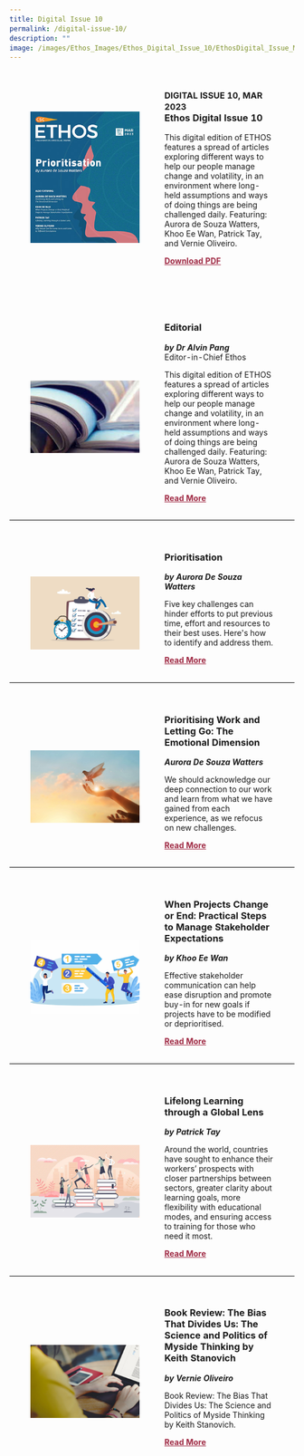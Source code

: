 ```yaml
---
title: Digital Issue 10
permalink: /digital-issue-10/
description: ""
image: /images/Ethos_Images/Ethos_Digital_Issue_10/EthosDigital_Issue_Mar23_Cov.jpg
---
```

<style>
table
{ 
border-collapse: separate; 
border-spacing: 30px 10px;
}	

.text
{
	width: 50%;
}
	
.img img
{
margin-top:25px;	
}	
	
.cat
{
font-size: 15px;	
}
	
td
{
	border-style : hidden!important;
}
	

#editorial,#section-1,#section-2,#section-3,#section-4
{
	margin-top:20px;
	border-bottom: 0.5px solid black;
}
#section-5
{
margin-top:20px;	
}
	

.button1 a
{
	color: #9f2943;
	font-weight:bold;
}
	


	
</style>
	
	
<table id="top">
<tbody>
<tr>
<td class="img">
<img src="/images/Ethos_Thumbnails_Cover/ethosdigital10.jpg">
</td>

<td class="text"><h3><span class="cat">DIGITAL ISSUE 10, MAR 2023</span>
<br>Ethos Digital Issue 10</h3>	
<p>This digital edition of ETHOS features a spread of articles exploring different ways to help our people manage change and volatility, in an environment where long-held assumptions and ways of doing things are being challenged daily. Featuring: Aurora de Souza Watters, Khoo Ee Wan, Patrick Tay, and Vernie Oliveiro.</p>


<div class="button1"><a target="_blank" href="https://go.gov.sg/digital-issue-10">Download PDF</a></div>
	
</td>
	
</tr>
	
</tbody>
</table>
<br>


<table id="editorial">
<tbody>

<tr>
<td class="img"><img src="/images/Cropped_images/Ethos_Digital_10/editorial_landing.jpg"></td>

<td class="text">
<h3>Editorial </h3>
<b><i>by Dr Alvin Pang</i></b>
<figcaption>
Editor-in-Chief Ethos
</figcaption>
	
<p>	
This digital edition of ETHOS features a spread of articles exploring different ways to help our people manage change and volatility, in an environment where long-held assumptions and ways of doing things are being challenged daily. Featuring: Aurora de Souza Watters, Khoo Ee Wan, Patrick Tay, and Vernie Oliveiro.
</p>	

<div class="button1"><a href="/digital-issue-10/editorial/">Read More</a></div> <br>
</td>
	
	
</tr>
	
</tbody>
</table>


<table id="section-1">
<tbody>

<tr>

<td class="img">
<img src="/images/Cropped_images/Ethos_Digital_10/Digital10-01.jpg"></td>

<td class="text">	
<h3>Prioritisation</h3>
<b><i>by Aurora De Souza Watters</i></b>

<p>	
Five key challenges can hinder efforts to put previous time, effort and resources to their best uses. Here's how to identify and address them.
</p>	

<div class="button1"><a href="/digital-issue-10/prioritisation/">Read More</a></div><br>
</td>
</tr>
</tbody>
</table>

<table id="section-2">
<tbody>

<tr>
<td class="img"><img src="/images/Cropped_images/Ethos_Digital_10/Digital10-02.jpg"></td>

<td class="text">	
<h3>Prioritising Work and Letting Go: The Emotional Dimension</h3>
<b><i>Aurora De Souza Watters</i></b>

<p>	
We should acknowledge our deep connection to our work and learn from what we have gained from each experience, as we refocus on new challenges.
</p>	

<div class="button1"><a href="/digital-issue-10/prioritising-work-and-letting-go-the-emotional-dimensio/">Read More</a></div><br>
</td>
</tr>
</tbody>
</table>


<table id="section-3">
<tbody>

<tr>
<td class="img"><img src="/images/Cropped_images/Ethos_Digital_10/Digital10-03.jpg"></td>

<td class="text">	
<h3>When Projects Change or End: Practical Steps to Manage Stakeholder Expectations</h3>
<b><i>by Khoo Ee Wan</i></b>

<p>	
Effective stakeholder communication can help ease disruption and promote buy-in for new goals if projects have to be modified or deprioritised.
</p>	

<div class="button1"><a href="/digital-issue-10/when-projects-change-or-end-practical-steps-to-manage-stakeholder-expectations/">Read More</a></div><br>
</td>
</tr>
</tbody>
</table>


<table id="section-4">
<tbody>

<tr>
<td class="img"><img src="/images/Cropped_images/Ethos_Digital_10/Digital10-04.jpg"></td>

<td class="text">	
<h3>Lifelong Learning through a Global Lens</h3>
<b><i>by Patrick Tay</i></b>

<p>	
Around the world, countries have sought to enhance their workers’ prospects with closer partnerships between sectors, greater clarity about learning goals, more flexibility with educational modes, and ensuring access to training for those who need it most.
</p>	

<div class="button1"><a href="/digital-issue-10/lifelong-learning-through-a-global-lens/">Read More</a></div><br>
</td>
</tr>
</tbody>
</table>

<table id="section-5">
<tbody>

<tr>
<td class="img"><img src="/images/Cropped_images/Ethos_Digital_10/review.jpg"></td>

<td class="text">	
<h3>Book Review: The Bias That Divides Us: The Science and Politics of Myside Thinking by Keith Stanovich</h3>
<b><i>by Vernie Oliveiro</i></b>

<p>	
Book Review: The Bias That Divides Us: The Science and Politics of Myside Thinking by Keith Stanovich.</p>	

<div class="button1"><a href="/digital-issue-10/why-people-see-the-same-facts-and-come-to-different-conclusions/">Read More</a></div><br>
</td>
</tr>
</tbody>
</table>